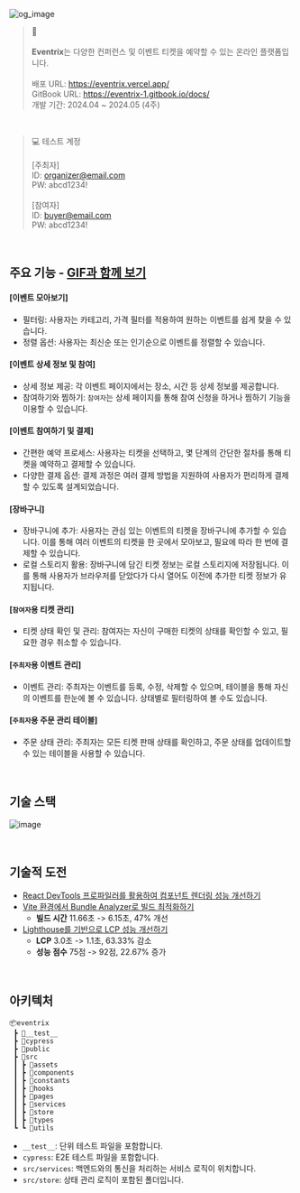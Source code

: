 ![og_image](https://github.com/soprue/eventrix/assets/62260343/f1473bc4-9535-4924-8f45-ed5c6e528e68)

> 📌 <br/><br/>
**Eventrix**는 다양한 컨퍼런스 및 이벤트 티켓을 예약할 수 있는 온라인 플랫폼입니다.  <br/><br/>
배포 URL: https://eventrix.vercel.app/  
GitBook URL: https://eventrix-1.gitbook.io/docs/  
개발 기간: 2024.04 ~ 2024.05 (4주)

<br/>

> 💻 테스트 계정  <br/><br/>
[주최자]    
ID: organizer@email.com  
PW: abcd1234! <br/><br/>
[참여자]  
ID: buyer@email.com  
PW: abcd1234!

<br />

## 주요 기능 - [GIF과 함께 보기](https://app.gitbook.com/o/D2yp3ZmMweDUZnvNXOYa/s/yMHvXE7W6RHYImj373bj/features/undefined)

#### [이벤트 모아보기]
- 필터링: 사용자는 카테고리, 가격 필터를 적용하여 원하는 이벤트를 쉽게 찾을 수 있습니다.
- 정렬 옵션: 사용자는 최신순 또는 인기순으로 이벤트를 정렬할 수 있습니다.

#### [이벤트 상세 정보 및 참여]
- 상세 정보 제공: 각 이벤트 페이지에서는 장소, 시간 등 상세 정보를 제공합니다.
- 참여하기와 찜하기: `참여자`는 상세 페이지를 통해 참여 신청을 하거나 찜하기 기능을 이용할 수 있습니다.

#### [이벤트 참여하기 및 결제]
- 간편한 예약 프로세스: 사용자는 티켓을 선택하고, 몇 단계의 간단한 절차를 통해 티켓을 예약하고 결제할 수 있습니다.
- 다양한 결제 옵션: 결제 과정은 여러 결제 방법을 지원하여 사용자가 편리하게 결제할 수 있도록 설계되었습니다.

#### [장바구니]
- 장바구니에 추가: 사용자는 관심 있는 이벤트의 티켓을 장바구니에 추가할 수 있습니다. 이를 통해 여러 이벤트의 티켓을 한 곳에서 모아보고, 필요에 따라 한 번에 결제할 수 있습니다.
- 로컬 스토리지 활용: 장바구니에 담긴 티켓 정보는 로컬 스토리지에 저장됩니다. 이를 통해 사용자가 브라우저를 닫았다가 다시 열어도 이전에 추가한 티켓 정보가 유지됩니다.

#### [`참여자`용 티켓 관리]
- 티켓 상태 확인 및 관리: 참여자는 자신이 구매한 티켓의 상태를 확인할 수 있고, 필요한 경우 취소할 수 있습니다.

#### [`주최자`용 이벤트 관리]
- 이벤트 관리: 주최자는 이벤트를 등록, 수정, 삭제할 수 있으며, 테이블을 통해 자신의 이벤트를 한눈에 볼 수 있습니다. 상태별로 필터링하여 볼 수도 있습니다.

#### [`주최자`용 주문 관리 테이블]
- 주문 상태 관리: 주최자는 모든 티켓 판매 상태를 확인하고, 주문 상태를 업데이트할 수 있는 테이블을 사용할 수 있습니다.

<br />

## 기술 스택
![image](https://github.com/soprue/eventrix/assets/62260343/ac619bed-a5b2-4c68-8d56-6056c9347cca)

<br />

## 기술적 도전
- [React DevTools 프로파일러를 활용하여 컴포넌트 렌더링 성능 개선하기](https://velog.io/@aborrencce/React-DevTools-프로파일러-렌더링-성능-개선하기)  
- [Vite 환경에서 Bundle Analyzer로 빌드 최적화하기](https://velog.io/@aborrencce/Vite-환경에서-Bundle-Analyzer로-최적화하기)  
  - **빌드 시간** 11.66초 -> 6.15초, 47% 개선
- [Lighthouse를 기반으로 LCP 성능 개선하기](https://velog.io/@aborrencce/Lighthouse를-기반으로-LCP-성능-개선하기)
  - **LCP** 3.0초 -> 1.1초, 63.33% 감소
  - **성능 점수** 75점 -> 92점, 22.67% 증가

<br />

## 아키텍처
```
📦eventrix
 ┣ 📂__test__
 ┣ 📂cypress
 ┣ 📂public
 ┣ 📂src
 ┃ ┣ 📂assets
 ┃ ┣ 📂components
 ┃ ┣ 📂constants
 ┃ ┣ 📂hooks
 ┃ ┣ 📂pages
 ┃ ┣ 📂services
 ┃ ┣ 📂store
 ┃ ┣ 📂types
 ┗ ┗ 📂utils
```

- `__test__`: 단위 테스트 파일을 포함합니다.
- `cypress`: E2E 테스트 파일을 포함합니다.
- `src/services`: 백엔드와의 통신을 처리하는 서비스 로직이 위치합니다.
- `src/store`: 상태 관리 로직이 포함된 폴더입니다.
